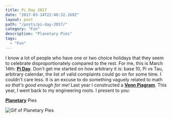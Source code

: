 ```yaml
---
title: Pi Day 2017
date: "2017-03-14T22:40:32.169Z"
layout: post
path: "/posts/pi-day-2017/"
category: "Fun"
description: "Planetary Pies"
tags:
  - "Fun"
---
```


I know a lot of people who have one or two choice holidays that they seem to celebrate disproportionately compared to the rest. For me, this is March 14th: **[Pi Day](https://en.wikipedia.org/wiki/Pi_Day)**. Don't get me started on how arbitrary it is: base 10, Pi vs Tau, arbitrary calendar, the list of valid complaints could go on for some time. I couldn't care less. It is an excuse to do something vaguely related to math *so that's good enough for me!* Last year I constructed a **[Venn Piagram](https://twitter.com/Adverbly_/status/709080455283412994)**. This year, I went back to my engineering roots. I present to you:

**[Planetary](https://en.wikipedia.org/wiki/Epicyclic_gearing)** Pies

![Gif of Planetary Pies](https://media.giphy.com/media/Ed0U8ufnwQ46Y/giphy.gif)
